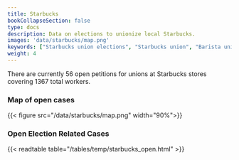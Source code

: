 ```yaml
---
title: Starbucks
bookCollapseSection: false
type: docs
description: Data on elections to unionize local Starbucks.
images: 'data/starbucks/map.png'
keywords: ["Starbucks union elections", "Starbucks union", "Barista union"]
weight: 4
---
```


There are currently 56 open petitions for unions at Starbucks stores covering 1367 total workers.
### Map of open cases
{{< figure
    src="/data/starbucks/map.png"
    width="90%">}}

### Open Election Related Cases
{{< readtable table="/tables/temp/starbucks_open.html" >}}
